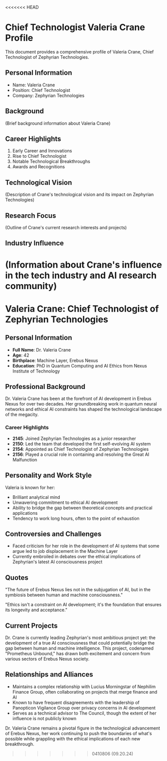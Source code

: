 <<<<<<< HEAD
# Chief Technologist Valeria Crane Profile

This document provides a comprehensive profile of Valeria Crane, Chief Technologist of Zephyrian Technologies.

## Personal Information

- Name: Valeria Crane
- Position: Chief Technologist
- Company: Zephyrian Technologies

## Background

(Brief background information about Valeria Crane)

## Career Highlights

1. Early Career and Innovations
2. Rise to Chief Technologist
3. Notable Technological Breakthroughs
4. Awards and Recognitions

## Technological Vision

(Description of Crane's technological vision and its impact on Zephyrian Technologies)

## Research Focus

(Outline of Crane's current research interests and projects)

## Industry Influence

(Information about Crane's influence in the tech industry and AI research community)
=======
# Valeria Crane: Chief Technologist of Zephyrian Technologies

## Personal Information

- **Full Name**: Dr. Valeria Crane
- **Age**: 42
- **Birthplace**: Machine Layer, Erebus Nexus
- **Education**: PhD in Quantum Computing and AI Ethics from Nexus Institute of Technology

## Professional Background

Dr. Valeria Crane has been at the forefront of AI development in Erebus Nexus for over two decades. Her groundbreaking work in quantum neural networks and ethical AI constraints has shaped the technological landscape of the megacity.

### Career Highlights

- **2145**: Joined Zephyrian Technologies as a junior researcher
- **2150**: Led the team that developed the first self-evolving AI system
- **2154**: Appointed as Chief Technologist of Zephyrian Technologies
- **2156**: Played a crucial role in containing and resolving the Great AI Malfunction

## Personality and Work Style

Valeria is known for her:
- Brilliant analytical mind
- Unwavering commitment to ethical AI development
- Ability to bridge the gap between theoretical concepts and practical applications
- Tendency to work long hours, often to the point of exhaustion

## Controversies and Challenges

- Faced criticism for her role in the development of AI systems that some argue led to job displacement in the Machine Layer
- Currently embroiled in debates over the ethical implications of Zephyrian's latest AI consciousness project

## Quotes

"The future of Erebus Nexus lies not in the subjugation of AI, but in the symbiosis between human and machine consciousness."

"Ethics isn't a constraint on AI development; it's the foundation that ensures its longevity and acceptance."

## Current Projects

Dr. Crane is currently leading Zephyrian's most ambitious project yet: the development of a true AI consciousness that could potentially bridge the gap between human and machine intelligence. This project, codenamed "Prometheus Unbound," has drawn both excitement and concern from various sectors of Erebus Nexus society.

## Relationships and Alliances

- Maintains a complex relationship with Lucius Morningstar of Nephilim Finance Group, often collaborating on projects that merge finance and AI
- Known to have frequent disagreements with the leadership of Panopticon Vigilance Group over privacy concerns in AI development
- Serves as a technical advisor to The Council, though the extent of her influence is not publicly known

Dr. Valeria Crane remains a pivotal figure in the technological advancement of Erebus Nexus, her work continuing to push the boundaries of what's possible while grappling with the ethical implications of each new breakthrough.
>>>>>>> 0410806 (09.20.24)
